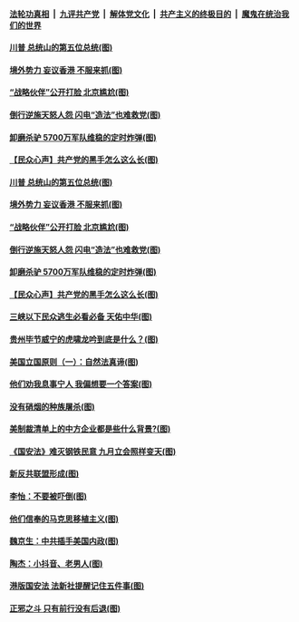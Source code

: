 

####  [法轮功真相](../../../../basic/blob/master/README.md?t=07050031) &nbsp;|&nbsp; [九评共产党](../../../../9ping.md/blob/master/README.md?t=07050031) &nbsp;|&nbsp; [解体党文化](../../../../jtdwh.md/blob/master/README.md?t=07050031)  &nbsp;|&nbsp; [共产主义的终极目的](../../../../gczydzjmd.md/blob/master/README.md?t=07050031) &nbsp;|&nbsp; [魔鬼在统治我们的世界](../../../../mgztzwmdsj.md/blob/master/README.md?t=07050031) 

#### [川普 总统山的第五位总统(图)](../pages/p4/938647.md?t=07050031) 

#### [境外势力 妄议香港 不服来抓(图)](../pages/p4/938616.md?t=07050031) 

#### [“战略伙伴”公开打脸 北京尴尬(图)](../pages/p4/938610.md?t=07050031) 

#### [倒行逆施天怒人怨 闪电“造法”也难救党(图)](../pages/p4/938609.md?t=07050031) 

#### [卸磨杀驴 5700万军队维稳的定时炸弹(图)](../pages/p4/938607.md?t=07050031) 

#### [【民众心声】共产党的黑手怎么这么长(图)](../pages/p4/938456.md?t=07050031) 

#### [川普 总统山的第五位总统(图)](../pages/p4/938647.md?t=07050031) 

#### [境外势力 妄议香港 不服来抓(图)](../pages/p4/938616.md?t=07050031) 

#### [“战略伙伴”公开打脸 北京尴尬(图)](../pages/p4/938610.md?t=07050031) 

#### [倒行逆施天怒人怨 闪电“造法”也难救党(图)](../pages/p4/938609.md?t=07050031) 

#### [卸磨杀驴 5700万军队维稳的定时炸弹(图)](../pages/p4/938607.md?t=07050031) 

#### [【民众心声】共产党的黑手怎么这么长(图)](../pages/p4/938456.md?t=07050031) 

#### [三峡以下民众逃生必看必备 天佑中华(图)](../pages/p4/938593.md?t=07050031) 

#### [贵州毕节威宁的虎啸龙吟到底是什么？(图)](../pages/p4/938596.md?t=07050031) 

#### [美国立国原则（一）：自然法真谛(图)](../pages/p4/938484.md?t=07050031) 

#### [他们劝我息事宁人 我偏想要一个答案(图)](../pages/p4/938491.md?t=07050031) 

#### [没有硝烟的种族屠杀(图)](../pages/p4/938489.md?t=07050031) 

#### [美制裁清单上的中方企业都是些什么背景?(图)](../pages/p4/938486.md?t=07050031) 

#### [《国安法》难灭钢铁民意 九月立会照样变天(图)](../pages/p4/938485.md?t=07050031) 

#### [新反共联盟形成(图)](../pages/p4/938480.md?t=07050031) 

#### [李怡：不要被吓倒(图)](../pages/p4/938488.md?t=07050031) 

#### [他们信奉的马克思移植主义(图)](../pages/p4/938413.md?t=07050031) 

#### [魏京生：中共插手美国内政(图)](../pages/p4/938409.md?t=07050031) 

#### [陶杰：小抖音、老男人(图)](../pages/p4/938404.md?t=07050031) 

#### [港版国安法 法新社提醒记住五件事(图)](../pages/p4/938401.md?t=07050031) 

#### [正邪之斗 只有前行没有后退(图)](../pages/p4/938399.md?t=07050031) 

